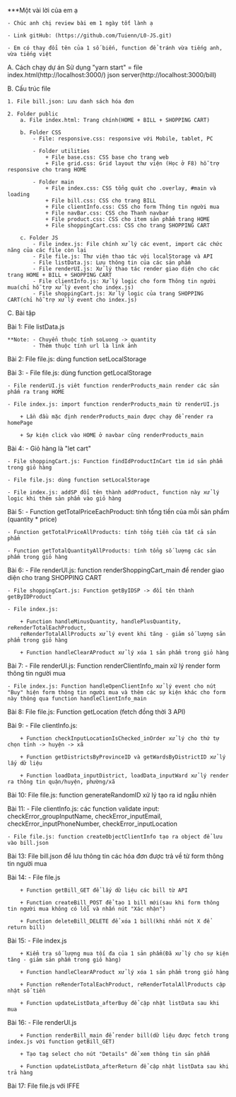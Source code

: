 ***Một vài lời của em ạ

    - Chúc anh chị review bài em 1 ngày tốt lành ạ

    - Link gitHub: (https://github.com/Tuienn/L0-JS.git)

    - Em có thay đổi tên của 1 số biến, function để tránh vừa tiếng anh, vừa tiếng việt

A. Cách chạy dự án
    Sử dụng "yarn start" = file index.html(http://localhost:3000/) 
                           json server(http://localhost:3000/bill)

B. Cấu trúc file 

    1. File bill.json: Lưu danh sách hóa đơn 

    2. Folder public
        a. File index.html: Trang chính(HOME + BILL + SHOPPING CART)

        b. Folder CSS 
            - File: responsive.css: responsive với Mobile, tablet, PC 

            - Folder utilities 
                + File base.css: CSS base cho trang web 
                + File grid.css: Grid layout thư viện (Học ở F8) hỗ trợ responsive cho trang HOME 

            - Folder main 
                + File index.css: CSS tổng quát cho .overlay, #main và loading  
                + File bill.css: CSS cho trang BILL 
                + File clientInfo.css: CSS cho form Thông tin người mua 
                + File navBar.css: CSS cho Thanh navbar 
                + File product.css: CSS cho item sản phẩm trang HOME 
                + File shoppingCart.css: CSS cho trang SHOPPING CART

        c. Folder JS 
            - File index.js: File chính xử lý các event, import các chức năng của các file còn lại 
            - File file.js: Thư viện thao tác với localStorage và API 
            - File listData.js: Lưu thông tin của các sản phẩm 
            - File renderUI.js: Xử lý thao tác render giao diện cho các trang HOME + BILL + SHOPPING CART 
            - File clientInfo.js: Xử lý logic cho form Thông tin người mua(chỉ hỗ trợ xử lý event cho index.js)
            - File shoppingCart.js: Xử lý logic của trang SHOPPING CART(chỉ hỗ trợ xử lý event cho index.js)
C. Bài tập

Bài 1: File listData.js 

    **Note: - Chuyển thuộc tính soLuong -> quantity
            - Thêm thuộc tính url là link ảnh

Bài 2: File file.js: dùng function setLocalStorage

Bài 3: 
    - File file.js: dùng function getLocalStorage

    - File renderUI.js viêt function renderProducts_main render các sản phẩm ra trang HOME

    - File index.js: import function renderProducts_main từ renderUI.js

        + Lần đầu mặc định renderProducts_main được chạy để render ra homePage

        + Sự kiện click vào HOME ở navbar cũng renderProducts_main

Bài 4: 
    - Giỏ hàng là "let cart"

    - File shoppingCart.js: Function findIdProductInCart tìm id sản phẩm trong giỏ hàng

    - File file.js: dùng function setLocalStorage

    - File index.js: addSP đổi tên thành addProduct, function này xử lý logic khi thêm sản phẩm vào giỏ hàng

Bài 5: 
    - Function getTotalPriceEachProduct: tính tổng tiền của mỗi sản phẩm (quantity * price)

    - Function getTotalPriceAllProducts: tính tổng tiền của tất cả sản phẩm

    - Function getTotalQuantityAllProducts: tính tổng số lượng các sản phẩm trong giỏ hàng

Bài 6: 
    - File renderUI.js: function renderShoppingCart_main để render giao diện cho trang SHOPPING CART

    - File shoppingCart.js: Function getByIDSP -> đổi tên thành getByIDProduct

    - File index.js: 

        + Function handleMinusQuantity, handlePlusQuantity, reRenderTotalEachProduct, 
        reRenderTotalAllProducts xử lý event khi tăng - giảm số lượng sản phẩm trong giỏ hàng

        + Function handleClearAProduct xử lý xóa 1 sản phẩm trong giỏ hàng

Bài 7:
    - File renderUI.js: Function renderClientInfo_main xử lý render form thông tin người mua

    - File index.js: Function handleOpenClientInfo xử lý event cho nút "Buy" hiện form thông tin người mua và thêm các sự kiện khác cho form này thông qua function handleClientInfo_main

Bài 8: File file.js:  Function getLocation (fetch đồng thời 3 API)

Bài 9:
    - File clientInfo.js: 

        + Function checkInputLocationIsChecked_inOrder xử lý cho thứ tự chọn tỉnh -> huyện -> xã

        + Function getDistrictsByProvinceID và getWardsByDistrictID xử lý lấy dữ liệu

        + Function loadData_inputDistrict, loadData_inputWard xử lý render ra thông tin quận/huyện, phường/xã

Bài 10: File file.js: function generateRandomID xử lý tạo ra id ngẫu nhiên

Bài 11: 
    - File clientInfo.js: các function validate input: checkError_groupInputName, checkError_inputEmail, checkError_inputPhoneNumber, checkError_inputLocation

    - File file.js: function createObjectClientInfo tạo ra object để lưu vào bill.json 

Bài 13: File bill.json để lưu thông tin các hóa đơn được trả về từ form thông tin người mua

Bài 14: 
    - File file.js

        + Function getBill_GET để lấy dữ liệu các bill từ API

        + Function createBill_POST để tạo 1 bill mới(sau khi form thông tin người mua không có lỗi và nhấn nút "Xác nhận")

        + Function deleteBill_DELETE để xóa 1 bill(khi nhấn nút X để return bill)

Bài 15: 
    - File index.js

        + Kiểm tra số lượng mua tối đa của 1 sản phẩm(Đã xử lý cho sự kiện tăng - giảm sản phẩm trong giỏ hàng)

        + Function handleClearAProduct xử lý xóa 1 sản phẩm trong giỏ hàng

        + Function reRenderTotalEachProduct, reRenderTotalAllProducts cập nhật số tiền

        + Function updateListData_afterBuy để cập nhật listData sau khi mua

Bài 16: 
    - File renderUI.js

        + Function renderBill_main để render bill(dữ liệu được fetch trong index.js với function getBill_GET)

        + Tạo tag select cho nút "Details" để xem thông tin sản phẩm
        
        + Function updateListData_afterReturn để cập nhật listData sau khi trả hàng

Bài 17: File file.js với IFFE

    


    


